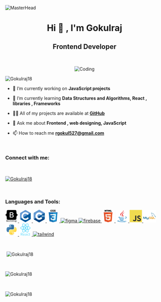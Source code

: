 ![MasterHead](https://www.audienceplanet.com/root/template/1//images/web-development.gif)
<h1 align="center">Hi 👋 , I'm Gokulraj</h1>
<h2 align="center" >Frontend Developer</h2> <br>
<p align="center">
<img align="center" alt="Coding" width="450" src="http://www.web24zone.com/wp-content/uploads/2022/09/2c778e_89d09c380b7b4a09bcdbcb329c4734b3_mv2.gif"><br>

<p align="left"> <img src="https://komarev.com/ghpvc/?username=Gokulraj18&label=Profile%20views&color=0e75b6&style=flat" alt="Gokulraj18" /> </p>

- 🔭 I’m currently working on **JavaScript projects**

- 🌱 I’m currently learning **Data Structures and Algorithms, React , libraries , Frameworks**

- 👨‍💻 All of my projects are available at [**GitHub**](https://github.com/Gokulraj18?tab=repositories)
  
- 💬 Ask me about **Frontend , web designing, JavaScript**

- 📫 How to reach me **rgokul527@gmail.com**

<br>
<h3 align="left">Connect with me:</h3>
<br>
<p align="left">
<a href="https://www.linkedin.com/in/gokulraj18/" target="blank"><img align="center" src="https://raw.githubusercontent.com/rahuldkjain/github-profile-readme-generator/master/src/images/icons/Social/linked-in-alt.svg" alt="Gokulraj18" height="30" width="40" /></a>
</p><br>

<h3 align="left">Languages and Tools:</h3>
<p align="left"> <a href="https://getbootstrap.com" target="_blank" rel="noreferrer"> <img src="https://raw.githubusercontent.com/devicons/devicon/master/icons/bootstrap/bootstrap-plain-wordmark.svg" alt="bootstrap" width="40" height="40"/> </a> <a href="https://www.cprogramming.com/" target="_blank" rel="noreferrer"> <img src="https://raw.githubusercontent.com/devicons/devicon/master/icons/c/c-original.svg" alt="c" width="40" height="40"/> </a> <a href="https://www.w3schools.com/cpp/" target="_blank" rel="noreferrer"> <img src="https://raw.githubusercontent.com/devicons/devicon/master/icons/cplusplus/cplusplus-original.svg" alt="cplusplus" width="40" height="40"/> </a> <a href="https://www.w3schools.com/css/" target="_blank" rel="noreferrer"> <img src="https://raw.githubusercontent.com/devicons/devicon/master/icons/css3/css3-original-wordmark.svg" alt="css3" width="40" height="40"/> </a> <a href="https://www.figma.com/" target="_blank" rel="noreferrer"> <img src="https://www.vectorlogo.zone/logos/figma/figma-icon.svg" alt="figma" width="40" height="40"/> </a> <a href="https://firebase.google.com/" target="_blank" rel="noreferrer"> <img src="https://www.vectorlogo.zone/logos/firebase/firebase-icon.svg" alt="firebase" width="40" height="40"/> </a> <a href="https://www.w3.org/html/" target="_blank" rel="noreferrer"> <img src="https://raw.githubusercontent.com/devicons/devicon/master/icons/html5/html5-original-wordmark.svg" alt="html5" width="40" height="40"/> </a> <a href="https://www.java.com" target="_blank" rel="noreferrer"> <img src="https://raw.githubusercontent.com/devicons/devicon/master/icons/java/java-original.svg" alt="java" width="40" height="40"/> </a> <a href="https://developer.mozilla.org/en-US/docs/Web/JavaScript" target="_blank" rel="noreferrer"> <img src="https://raw.githubusercontent.com/devicons/devicon/master/icons/javascript/javascript-original.svg" alt="javascript" width="40" height="40"/> </a> <a href="https://www.mysql.com/" target="_blank" rel="noreferrer"> <img src="https://raw.githubusercontent.com/devicons/devicon/master/icons/mysql/mysql-original-wordmark.svg" alt="mysql" width="40" height="40"/> </a> <a href="https://www.python.org" target="_blank" rel="noreferrer"> <img src="https://raw.githubusercontent.com/devicons/devicon/master/icons/python/python-original.svg" alt="python" width="40" height="40"/> </a> <a href="https://reactjs.org/" target="_blank" rel="noreferrer"> <img src="https://raw.githubusercontent.com/devicons/devicon/master/icons/react/react-original-wordmark.svg" alt="react" width="40" height="40"/> </a> <a href="https://tailwindcss.com/" target="_blank" rel="noreferrer"> <img src="https://www.vectorlogo.zone/logos/tailwindcss/tailwindcss-icon.svg" alt="tailwind" width="40" height="40"/> </a> </p> <br>

<p>&nbsp;<img align="center" src="https://github-readme-stats.vercel.app/api?username=Gokulraj18&show_icons=true&theme=dark&locale=en" alt="Gokulraj18" /></p><br>

<p><img align="center" src="https://github-readme-streak-stats.herokuapp.com/?user=Gokulraj18&theme=dark" alt="Gokulraj18" /></p><br/>

<p><img align="center" src="https://github-readme-stats.vercel.app/api/top-langs?username=Gokulraj18&show_icons=true&theme=dark&locale=en&layout=compact" alt="Gokulraj18" /></p><br>
</p>
